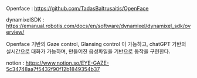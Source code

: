 Openface : https://github.com/TadasBaltrusaitis/OpenFace

dynamixelSDK : https://emanual.robotis.com/docs/en/software/dynamixel/dynamixel_sdk/overview/

Openface 기반의 Gaze control, Glansing control 이 가능하고, chatGPT 기반의 실시간으로 대화가 가능하며, 만들어진 음성파일을 기반으로 동작을 구현한다.

notion : https://www.notion.so/EYE-GAZE-5c34748aa7f5432f90f12b1849354b37

